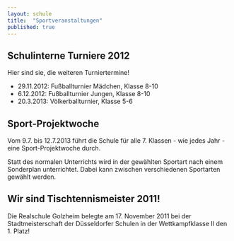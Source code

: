 ```yaml
---
layout: schule
title:  "Sportveranstaltungen"
published: true
---
```


## Schulinterne Turniere 2012

Hier sind sie, die weiteren Turniertermine!

- 29.11.2012: Fußballturnier Mädchen, Klasse 8-10
- 6.12.2012: Fußballturnier Jungen, Klasse 8-10
- 20.3.2013: Völkerballturnier, Klasse 5-6

## Sport-Projektwoche

Vom 9.7. bis 12.7.2013 führt die Schule für alle 7. Klassen - wie jedes Jahr - eine Sport-Projektwoche durch. 

Statt des normalen Unterrichts wird in der gewählten Sportart nach einem Sonderplan unterrichtet. 
Dabei kann zwischen verschiedenen Sportarten gewählt werden. 

## Wir sind Tischtennismeister 2011!

Die Realschule Golzheim belegte am 17. November 2011 bei der Stadtmeisterschaft der Düsseldorfer Schulen in der Wettkampfklasse II den 1. Platz!

